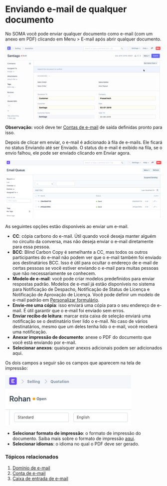 # Enviando e-mail de qualquer documento


No SOMA você pode enviar qualquer documento como e-mail (com um anexo em PDF) clicando em Menu > E-mail após abrir qualquer documento.


![Enviar e-mail](/files/send-email.gif)


**Observação:** você deve ter [Contas de e-mail](/docs/pt/setting-up/email/email-account) de saída definidas pronto para isso.


Depois de clicar em enviar, o e-mail é adicionado à fila de e-mails. Ele ficará no status Enviando até ser Enviado. O status do e-mail é exibido na fila, se o envio falhou, ele pode ser enviado clicando em Enviar agora.


![Email Queue](/files/email-queue.png)


As seguintes opções estão disponíveis ao enviar um e-mail.


* **CC**: cópia carbono do e-mail. Útil quando você deseja manter alguém no circuito da conversa, mas não deseja enviar o e-mail diretamente para essa pessoa.
* **BCC**: Blind Carbon Copy é semelhante a CC, mas todos os outros participantes do e-mail não podem ver que o e-mail também foi enviado aos destinatários BCC. Isso é útil para ocultar o endereço de e-mail de certas pessoas se você estiver enviando o e-mail para muitas pessoas que não necessariamente se conhecem.
* **Modelo de e-mail**: você pode criar modelos predefinidos para enviar respostas padrão. Modelos de e-mail já estão disponíveis no sistema para Notificação de Despacho, Notificação de Status de Licença e Notificação de Aprovação de Licença. Você pode definir um modelo de e-mail padrão em [Personalizar formulário](/docs/pt/customize-erpnext/customize-form).
* **Envie-me uma cópia**: isso enviará uma cópia para o seu endereço de e-mail. É útil garantir que o e-mail foi enviado sem erros.
* **Enviar recibo de leitura**: marcar esta caixa de seleção enviará uma notificação se o destinatário tiver lido o e-mail. No caso de vários destinatários, mesmo que um deles tenha lido o e-mail, você receberá uma notificação.
* **Anexar impressão de documento**: anexe o PDF do documento que você está enviando por e-mail.
* **Selecionar anexos**: quaisquer anexos adicionais podem ser adicionados aqui.


Os dois campos a seguir são os campos que aparecem na tela de impressão:


![Opções de impressão de e-mail](/files/email-print-options.png)


* **Selecionar formato de impressão**: o formato de impressão do documento. Saiba mais sobre o formato de impressão [aqui](/docs/pt/setting-up/print/print-format).
* **Selecionar idiomas**: o idioma no qual o PDF deve ser gerado.


### Tópicos relacionados


1. [Domínio de e-mail](/docs/pt/setting-up/email/email-domain)
2. [Conta de e-mail](/docs/pt/setting-up/email/email-account)
3. [Caixa de entrada de e-mail](/docs/pt/setting-up/email/email-inbox)
